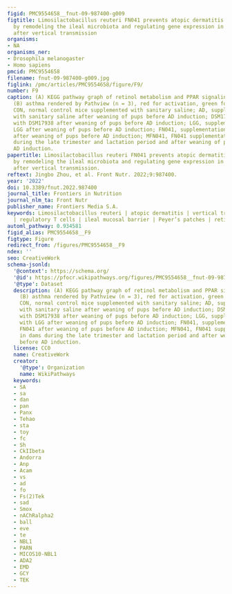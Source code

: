```yaml
---
figid: PMC9554658__fnut-09-987400-g009
figtitle: Limosilactobacillus reuteri FN041 prevents atopic dermatitis in pup mice
  by remodeling the ileal microbiota and regulating gene expression in Peyer’s patches
  after vertical transmission
organisms:
- NA
organisms_ner:
- Drosophila melanogaster
- Homo sapiens
pmcid: PMC9554658
filename: fnut-09-987400-g009.jpg
figlink: /pmc/articles/PMC9554658/figure/F9/
number: F9
caption: (A) KEGG pathway graph of retinol metabolism and PPAR signaling pathway,
  (B) asthma rendered by Pathview (n = 3), red for activation, green for inhibition.
  CON, normal control mice supplemented with sanitary saline; AD, supplementation
  with sanitary saline after weaning of pups before AD induction; DSM17938, supplementation
  with DSM17938 after weaning of pups before AD induction; LGG, supplementation with
  LGG after weaning of pups before AD induction; FN041, supplementation with FN041
  after weaning of pups before AD induction; MFN041, FN041 supplementation in dams
  during the late trimester and lactation period and after weaning of pups before
  AD induction.
papertitle: Limosilactobacillus reuteri FN041 prevents atopic dermatitis in pup mice
  by remodeling the ileal microbiota and regulating gene expression in Peyer’s patches
  after vertical transmission.
reftext: Jingbo Zhou, et al. Front Nutr. 2022;9:987400.
year: '2022'
doi: 10.3389/fnut.2022.987400
journal_title: Frontiers in Nutrition
journal_nlm_ta: Front Nutr
publisher_name: Frontiers Media S.A.
keywords: Limosilactobacillus reuteri | atopic dermatitis | vertical transmission
  | regulatory T cells | ileal mucosal barrier | Peyer’s patches | retinol metabolism
automl_pathway: 0.934581
figid_alias: PMC9554658__F9
figtype: Figure
redirect_from: /figures/PMC9554658__F9
ndex: ''
seo: CreativeWork
schema-jsonld:
  '@context': https://schema.org/
  '@id': https://pfocr.wikipathways.org/figures/PMC9554658__fnut-09-987400-g009.html
  '@type': Dataset
  description: (A) KEGG pathway graph of retinol metabolism and PPAR signaling pathway,
    (B) asthma rendered by Pathview (n = 3), red for activation, green for inhibition.
    CON, normal control mice supplemented with sanitary saline; AD, supplementation
    with sanitary saline after weaning of pups before AD induction; DSM17938, supplementation
    with DSM17938 after weaning of pups before AD induction; LGG, supplementation
    with LGG after weaning of pups before AD induction; FN041, supplementation with
    FN041 after weaning of pups before AD induction; MFN041, FN041 supplementation
    in dams during the late trimester and lactation period and after weaning of pups
    before AD induction.
  license: CC0
  name: CreativeWork
  creator:
    '@type': Organization
    name: WikiPathways
  keywords:
  - SA
  - sa
  - dan
  - pan
  - Panx
  - Tehao
  - sta
  - toy
  - fc
  - Sh
  - CkIIbeta
  - Andorra
  - Anp
  - Acam
  - vs
  - ad
  - fo
  - Fs(2)Tek
  - sad
  - Smox
  - nAChRalpha2
  - ball
  - eve
  - te
  - NBL1
  - PARN
  - MICOS10-NBL1
  - ADA2
  - EMD
  - GCY
  - TEK
---
```

